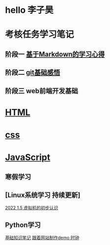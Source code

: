 # hello 李子昊
# 考核任务学习笔记
## 阶段一  [基于Markdown的学习心得](https://github.com/kidoom/TASKS/blob/master/%E9%98%B6%E6%AE%B5%E4%B8%80/%E5%9F%BA%E4%BA%8EMarkdown%E8%AF%AD%E6%B3%95%E5%AD%A6%E4%B9%A0%E5%BF%83%E5%BE%97.md)

## 阶段二  [git基础感悟](https://github.com/kidoom/TASKS/blob/master/%E9%98%B6%E6%AE%B5%E4%BA%8C/%E5%AD%A6%E4%B9%A0%E7%AC%94%E8%AE%B0.md)

## 阶段三 web前端开发基础
# [HTML](https://github.com/kidoom/TASKS/blob/master/%E9%98%B6%E6%AE%B5%E4%B8%89/1.1%20HTML.md)
# [css](https://github.com/kidoom/TASKS/blob/master/%E9%98%B6%E6%AE%B5%E4%B8%89/1.2%20CSS.md)
# [JavaScript](https://github.com/kidoom/TASKS/blob/master/%E9%98%B6%E6%AE%B5%E4%B8%89/JavaScript.md)


## 寒假学习
## [Linux系统学习   持续更新]
[2022 1.5 虚拟机的初步认识](https://github.com/kidoom/TASKS/blob/master/Linux%E5%AD%A6%E4%B9%A0/Linux%E5%9F%BA%E7%A1%80%20--Ubuntu%E7%9A%84%E4%BD%BF%E7%94%A8%E5%AD%A6%E4%B9%A0.md)

## Python学习
[基础知识笔记](https://github.com/kidoom/TASKS/blob/master/Python%E5%AD%A6%E4%B9%A0/python%E5%85%A5%E9%97%A8.md)
[跟着网站制作demo 时钟](https://github.com/kidoom/TASKS/blob/master/demo/time.py)

